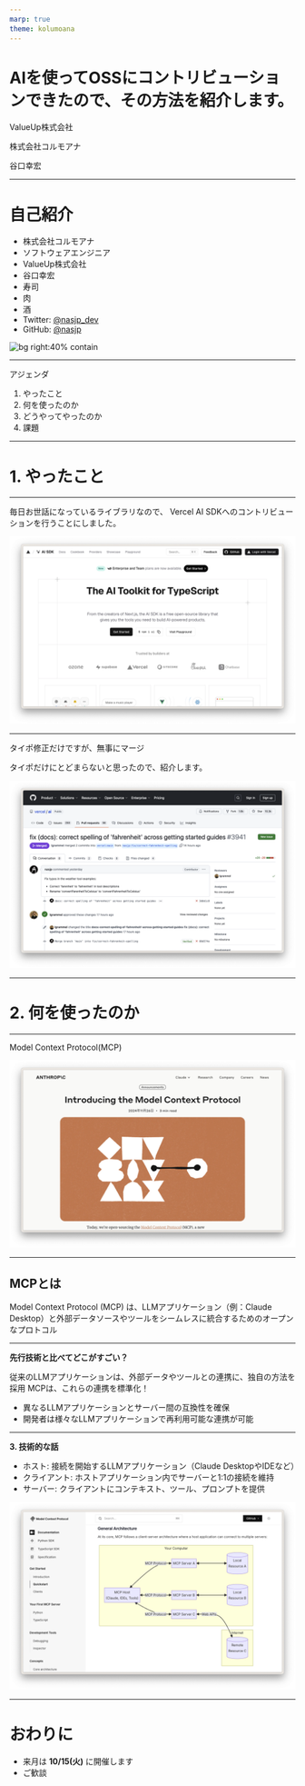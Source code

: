```yaml
---
marp: true
theme: kolumoana
---
```


<style scoped>
  section { display: flex; justify-content: center; align-items: center;}
</style>

# AIを使ってOSSにコントリビューションできたので、その方法を紹介します。

ValueUp株式会社

株式会社コルモアナ

谷口幸宏

---

# 自己紹介

- 株式会社コルモアナ
- ソフトウェアエンジニア
- ValueUp株式会社
- 谷口幸宏
- 寿司
- 肉
- 酒
- Twitter: [@nasjp_dev](https://twitter.com/nasjp_dev)
- GitHub: [@nasjp](https://github.com/nasjp)

![bg right:40% contain](https://corporate-henna-seven.vercel.app/_next/image?url=%2Ftaniguchi_avatar.png&w=3840&q=75)

---

アジェンダ

1. やったこと
2. 何を使ったのか
3. どうやってやったのか
4. 課題

---

# 1. やったこと

---

毎日お世話になっているライブラリなので、
Vercel AI SDKへのコントリビューションを行うことにしました。

![bg right:60% contain](https://raw.githubusercontent.com/nasjp/slides/refs/heads/main/slides/20241203_use_mcp/1_vercel_ai.png)

---

タイポ修正だけですが、無事にマージ

タイポだけにとどまらないと思ったので、紹介します。

![bg right:60% contain](https://raw.githubusercontent.com/nasjp/slides/refs/heads/main/slides/20241203_use_mcp/2_fix_typo.png)

---

# 2. 何を使ったのか

---

Model Context Protocol(MCP)

![bg right:60% contain](https://raw.githubusercontent.com/nasjp/slides/refs/heads/main/slides/20241203_use_mcp/3_intro_mcp.png)

---

## MCPとは

Model Context Protocol (MCP) は、LLMアプリケーション（例：Claude Desktop）と外部データソースやツールをシームレスに統合するためのオープンなプロトコル

---

**先行技術と比べてどこがすごい？**

従来のLLMアプリケーションは、外部データやツールとの連携に、独自の方法を採用
MCPは、これらの連携を標準化！

- 異なるLLMアプリケーションとサーバー間の互換性を確保
- 開発者は様々なLLMアプリケーションで再利用可能な連携が可能

---

**3. 技術的な話**

- ホスト: 接続を開始するLLMアプリケーション（Claude DesktopやIDEなど）
- クライアント: ホストアプリケーション内でサーバーと1:1の接続を維持
- サーバー: クライアントにコンテキスト、ツール、プロンプトを提供

![bg right:60% contain](https://raw.githubusercontent.com/nasjp/slides/refs/heads/main/slides/20241203_use_mcp/4_mcp_architecture.png)



---

# おわりに

- 来月は **10/15(火)** に開催します
- ご歓談
